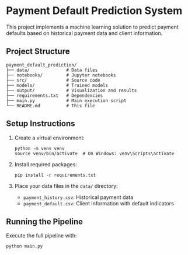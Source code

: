 # Payment Default Prediction System

This project implements a machine learning solution to predict payment defaults based on historical payment data and client information.

## Project Structure

```
payment_default_prediction/
├── data/              # Data files
├── notebooks/         # Jupyter notebooks
├── src/               # Source code
├── models/            # Trained models
├── output/            # Visualization and results
├── requirements.txt   # Dependencies
├── main.py            # Main execution script
└── README.md          # This file
```

## Setup Instructions

1. Create a virtual environment:
   ```
   python -m venv venv
   source venv/bin/activate  # On Windows: venv\Scripts\activate
   ```

2. Install required packages:
   ```
   pip install -r requirements.txt
   ```

3. Place your data files in the `data/` directory:
   - `payment_history.csv`: Historical payment data
   - `payment_default.csv`: Client information with default indicators

## Running the Pipeline

Execute the full pipeline with:

```
python main.py
```

